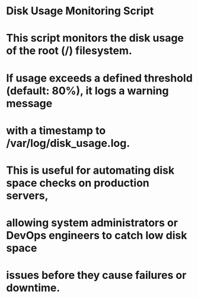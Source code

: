 # Disk Usage Monitoring Script
#
# This script monitors the disk usage of the root (/) filesystem.
# If usage exceeds a defined threshold (default: 80%), it logs a warning message
# with a timestamp to /var/log/disk_usage.log.
#
# This is useful for automating disk space checks on production servers,
# allowing system administrators or DevOps engineers to catch low disk space
# issues before they cause failures or downtime.
